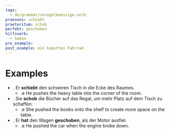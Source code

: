 ```yaml
---
tags:
  - de/grammar/unregelmaessige-verb
praesens: schiebt
praeteritum: schob
perfekt: geschoben
hilfsverb:
  - haben
pre_example: 
post_example: ein kaputtes Fahrrad
---
```


# Examples
- . Er **schiebt** den schweren Tisch in die Ecke des Raumes.
	- .e He pushes the heavy table into the corner of the room.
- . Sie **schob** die Bücher auf das Regal, um mehr Platz auf dem Tisch zu schaffen.
	- .e She pushed the books onto the shelf to create more space on the table.
- . Er **hat** den Wagen **geschoben**, als der Motor ausfiel.
	- .e He pushed the car when the engine broke down.
